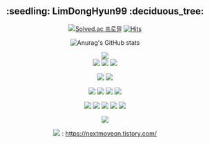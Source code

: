<div align=center>
 <h2>:seedling: LimDongHyun99 :deciduous_tree:</h2>

[![Solved.ac
프로필](http://mazassumnida.wtf/api/mini/generate_badge?boj=kk3002)](https://solved.ac/kk3002)
[![Hits](https://hits.seeyoufarm.com/api/count/incr/badge.svg?url=https%3A%2F%2Fgithub.com%2FLimDongHyun99%2Fhit-counter&count_bg=%23000000&title_bg=%23000000&icon=github.svg&icon_color=%23E7E7E7&title=Github&edge_flat=false)](https://hits.seeyoufarm.com)

![Anurag's GitHub stats](https://github-readme-stats.vercel.app/api?username=LimDongHyun99&show_icons=true&theme=transparent)

<!-- [![Top Langs](https://github-readme-stats.vercel.app/api/top-langs/?username=LimDongHyun99)](https://github.com/LimDongHyun99/github-readme-stats) -->
<!-- [![Top Langs](https://github-readme-stats.vercel.app/api/top-langs/?username=LimDongHyun99&layout=compact)](https://github.com/LimDongHyun99/github-readme-stats) -->
<img src="https://img.shields.io/badge/java-7952B3?style=flat-square&logo=java&logoColor=white"/>
<br>
<img src="https://img.shields.io/badge/IntelliJ IDEA-000000?style=flat-square&logo=IntelliJ IDEA&logoColor=white"/>
<img src="https://img.shields.io/badge/eclipse-2C2255?style=flat-square&logo=Eclipse IDE&logoColor=white"/>
<img src="https://img.shields.io/badge/Visual Studio Code-007ACC?style=flat-square&logo=Visual Studio Code&logoColor=white"/> 

<img src="https://img.shields.io/badge/GitHub-181717?style=flat-square&logo=GitHub&logoColor=white"/> <img src="https://img.shields.io/badge/GitKraken-179287?style=flat-square&logo=GitKraken&logoColor=white"/>

<img src="https://img.shields.io/badge/Spring Boot-6DB33F?style=flat-square&logo=Spring Boot&logoColor=white"/> <img src="https://img.shields.io/badge/Thymeleaf-005F0F?style=flat-square&logo=Thymeleaf&logoColor=white"/> <img src="https://img.shields.io/badge/MyBatis-000000?style=flat-square&logo=&logoColor=white"/> <img src="https://img.shields.io/badge/MariaDB-003545?style=flat-square&logo=MariaDB&logoColor=white"/>

<img src="https://img.shields.io/badge/HTML5-E34F26?style=flat-square&logo=HTML5&logoColor=white"/> <img src="https://img.shields.io/badge/CSS3-1572B6?style=flat-square&logo=CSS3&logoColor=white"/> <img src="https://img.shields.io/badge/JavaScript-F7DF1E?style=flat-square&logo=JavaScript&logoColor=white"/> <img src="https://img.shields.io/badge/avajs-4B4B77?style=flat-square&logo=avajs&logoColor=white"/> <img src="https://img.shields.io/badge/Bootstrap-7952B3?style=flat-square&logo=Bootstrap&logoColor=white"/>
 
 <img src="https://img.shields.io/badge/Figma-F24E1E?style=flat-square&logo=Figma&logoColor=white"/>

<img src="https://img.shields.io/badge/-000000?style=flat-square&logo=Tistory&logoColor=white"/> : https://nextmoveon.tistory.com/

</div>
<!-- 
[![Solved.ac프로필](http://mazassumnida.wtf/api/v2/generate_badge?boj=kk3002)](https://solved.ac/kk3002)
<img src="http://mazandi.herokuapp.com/api?handle=kk3002&theme=warm"/> -->
<!-- - 👋 Hi, I’m @LimDongHyun99
- 👀 I’m interested in ...
- 🌱 I’m currently learning ...
- 💞️ I’m looking to collaborate on ...
- 📫 How to reach me ...
 -->
<!---
LimDongHyun99/LimDongHyun99 is a ✨ special ✨ repository because its `README.md` (this file) appears on your GitHub profile.
You can click the Preview link to take a look at your changes.
--->
